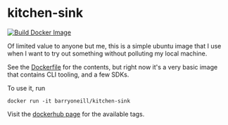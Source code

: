 # kitchen-sink

[![Build Docker Image](https://github.com/barryoneill/kitchen-sink/actions/workflows/ci.yaml/badge.svg)](https://github.com/barryoneill/kitchen-sink/actions/workflows/ci.yaml)

Of limited value to anyone but me, this is a simple ubuntu image that I use when I want to try out something without polluting my local machine.

See the [Dockerfile](Dockerfile) for the contents, but right now it's a very basic image that contains CLI tooling, and a few SDKs.

To use it, run

```$bash
docker run -it barryoneill/kitchen-sink
```

Visit the [dockerhub page](https://hub.docker.com/r/barryoneill/kitchen-sink/tags) for the available tags.

